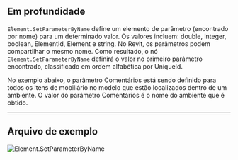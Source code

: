 ## Em profundidade
`Element.SetParameterByName` define um elemento de parâmetro (encontrado por nome) para um determinado valor. Os valores incluem: double, integer, boolean, ElementId, Element e string. No Revit, os parâmetros podem compartilhar o mesmo nome. Como resultado, o nó `Element.SetParameterByName` definirá o valor no primeiro parâmetro encontrado, classificado em ordem alfabética por UniqueId.

No exemplo abaixo, o parâmetro Comentários está sendo definido para todos os itens de mobiliário no modelo que estão localizados dentro de um ambiente. O valor do parâmetro Comentários é o nome do ambiente que é obtido.
___
## Arquivo de exemplo

![Element.SetParameterByName](./Revit.Elements.Element.SetParameterByName_img.jpg)
